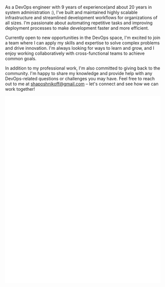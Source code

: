 
As a DevOps engineer with 9 years of experience(and about 20 years in system administration :), I've built and maintained highly scalable infrastructure and streamlined development workflows for organizations of all sizes. I'm passionate about automating repetitive tasks and improving deployment processes to make development faster and more efficient.

Currently open to new opportunities in the DevOps space, I'm excited to join a team where I can apply my skills and expertise to solve complex problems and drive innovation. I'm always looking for ways to learn and grow, and I enjoy working collaboratively with cross-functional teams to achieve common goals.

In addition to my professional work, I'm also committed to giving back to the community. I'm happy to share my knowledge and provide help with any DevOps-related questions or challenges you may have. Feel free to reach out to me at shaposhnikoff@gmail.com – let's connect and see how we can work together!

![Metrics](/github-metrics.svg)
